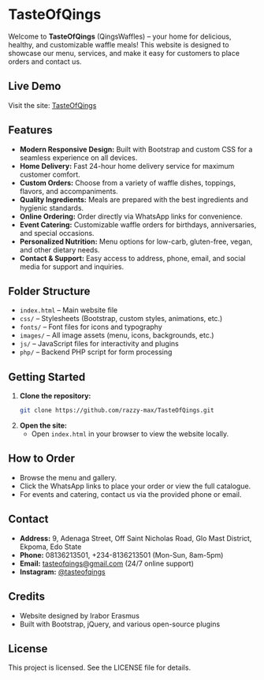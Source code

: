 
# TasteOfQings

Welcome to **TasteOfQings** (QingsWaffles) – your home for delicious, healthy, and customizable waffle meals! This website is designed to showcase our menu, services, and make it easy for customers to place orders and contact us.

## Live Demo
Visit the site: [TasteOfQings](https://tasteofqings.netlify.app/)

## Features
- **Modern Responsive Design:** Built with Bootstrap and custom CSS for a seamless experience on all devices.
- **Home Delivery:** Fast 24-hour home delivery service for maximum customer comfort.
- **Custom Orders:** Choose from a variety of waffle dishes, toppings, flavors, and accompaniments.
- **Quality Ingredients:** Meals are prepared with the best ingredients and hygienic standards.
- **Online Ordering:** Order directly via WhatsApp links for convenience.
- **Event Catering:** Customizable waffle orders for birthdays, anniversaries, and special occasions.
- **Personalized Nutrition:** Menu options for low-carb, gluten-free, vegan, and other dietary needs.
- **Contact & Support:** Easy access to address, phone, email, and social media for support and inquiries.

## Folder Structure
- `index.html` – Main website file
- `css/` – Stylesheets (Bootstrap, custom styles, animations, etc.)
- `fonts/` – Font files for icons and typography
- `images/` – All image assets (menu, icons, backgrounds, etc.)
- `js/` – JavaScript files for interactivity and plugins
- `php/` – Backend PHP script for form processing

## Getting Started
1. **Clone the repository:**
   ```sh
   git clone https://github.com/razzy-max/TasteOfQings.git
   ```
2. **Open the site:**
   - Open `index.html` in your browser to view the website locally.

## How to Order
- Browse the menu and gallery.
- Click the WhatsApp links to place your order or view the full catalogue.
- For events and catering, contact us via the provided phone or email.

## Contact
- **Address:** 9, Adenaga Street, Off Saint Nicholas Road, Glo Mast District, Ekpoma, Edo State
- **Phone:** 08136213501, +234-8136213501 (Mon-Sun, 8am-5pm)
- **Email:** tasteofqings@gmail.com (24/7 online support)
- **Instagram:** [@tasteofqings](https://www.instagram.com/tasteofqings)

## Credits
- Website designed by Irabor Erasmus
- Built with Bootstrap, jQuery, and various open-source plugins

## License
This project is licensed. See the LICENSE file for details.
